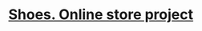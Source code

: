 # [Shoes. Online store project](https://negodiaev.github.io/trainingProjects/shoesOnlineStore/build/index.html "Click to see the project")